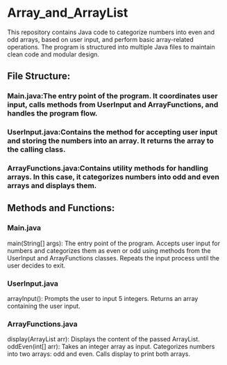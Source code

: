 # Array_and_ArrayList
This repository contains Java code to categorize numbers into even and odd arrays, based on user input, and perform basic array-related operations.
The program is structured into multiple Java files to maintain clean code and modular design.

## File Structure:
### Main.java:The entry point of the program. It coordinates user input, calls methods from UserInput and ArrayFunctions, and handles the program flow.

### UserInput.java:Contains the method for accepting user input and storing the numbers into an array. It returns the array to the calling class.

### ArrayFunctions.java:Contains utility methods for handling arrays. In this case, it categorizes numbers into odd and even arrays and displays them.

## Methods and Functions:
### Main.java
main(String[] args):
The entry point of the program.
Accepts user input for numbers and categorizes them as even or odd using methods from the UserInput and ArrayFunctions classes.
Repeats the input process until the user decides to exit.

### UserInput.java
arrayInput():
Prompts the user to input 5 integers.
Returns an array containing the user input.

### ArrayFunctions.java
display(ArrayList<Integer> arr):
Displays the content of the passed ArrayList.
oddEven(int[] arr):
Takes an integer array as input.
Categorizes numbers into two arrays: odd and even.
Calls display to print both arrays.
